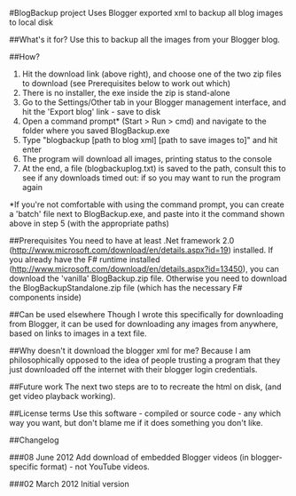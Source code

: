 #BlogBackup project
Uses Blogger exported xml to backup all blog images to local disk

##What's it for?
Use this to backup all the images from your Blogger blog.

##How? 
1. Hit the download link (above right), and choose one of the two zip files to download (see Prerequisites below to work out which)
2. There is no installer, the exe inside the zip is stand-alone
3. Go to the Settings/Other tab in your Blogger management interface, and hit the 'Export blog' link - save to disk
4. Open a command prompt* (Start > Run > cmd) and navigate to the folder where you saved BlogBackup.exe
5. Type "blogbackup [path to blog xml] [path to save images to]" and hit enter
6. The program will download all images, printing status to the console
7. At the end, a file (blogbackuplog.txt) is saved to the path, consult this to see if any downloads timed out: if so you may want to run the program again

*If you're not comfortable with using the command prompt, you can create a 'batch' file next to BlogBackup.exe, and paste into it the command shown above in step 5 (with the appropriate paths)

##Prerequisites
You need to have at least .Net framework 2.0 (http://www.microsoft.com/download/en/details.aspx?id=19) installed.
If you already have the F# runtime installed (http://www.microsoft.com/download/en/details.aspx?id=13450), you can download the 'vanilla' BlogBackup.zip file. Otherwise you need to download the BlogBackupStandalone.zip file (which has the necessary F# components inside)

##Can be used elsewhere
Though I wrote this specifically for downloading from Blogger, it can be used for downloading any images from anywhere, based on links to images in a text file.

##Why doesn't it download the blogger xml for me?
Because I am philosophically opposed to the idea of people trusting a program that they just downloaded off the internet with their blogger login credentials.

##Future work
The next two steps are to to recreate the html on disk, (and get video playback working).

##License terms
Use this software - compiled or source code - any which way you want, but don't blame me if it does something you don't like.

##Changelog

###08 June 2012
Add download of embedded Blogger videos (in blogger-specific format) - not YouTube videos.

###02 March 2012
Initial version